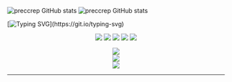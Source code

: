 ![preccrep GitHub stats](https://github-readme-stats.vercel.app/api/top-langs/?username=nutria22&show_icons=true&theme=radical)
![preccrep GitHub stats](https://github-readme-stats.vercel.app/api?username=nutria22&show_icons=true&theme=tokyonight)

[![Typing SVG](https://readme-typing-svg.herokuapp.com?font=Monaco&size=30&duration=7000&background=E4E4E400&lines=Hey+I'm+Alexita!;I'm+a+CS+and+LUA+student.;I+love+coding.;A+big+fan+of+GAMING...)](https://git.io/typing-svg)


<!--START_SECTION:colourise-->

<p align=center>
<img src="https://img.shields.io/badge/-LUA-233548?style=for-the-badge&logo=LUA"/>
<img src="https://img.shields.io/badge/-Python-92B9D8?style=for-the-badge&logo=python" />
<img src="https://img.shields.io/badge/-JavaScript-00FFFF?style=for-the-badge&logo=javascript"/>
<img src="https://img.shields.io/badge/-HTML5-523D95?style=for-the-badge&logo=html5"/>
<img src="https://img.shields.io/badge/-CSS-E19F8A?style=for-the-badge&logo=css3"/>
<!--END_SECTION:colourise-->

<div align="center"> <img src="https://github-readme-streak-stats.herokuapp.com/?user=nutria22&theme=radical" /> </div>

<div align="center"> <img src="https://github-profile-trophy.vercel.app/?username=nutria22" /> </div>

<div align="center"> <img src="https://visitor-badge.glitch.me/badge?page_id=nutria22" /> </div>


-----

